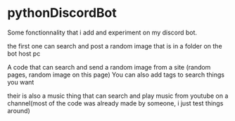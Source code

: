 # pythonDiscordBot
Some fonctionnality that i add and experiment on my discord bot.

the first one can search and post a random image that is in a folder on the bot host pc

A code that can search and send a random image from a site (random pages, random image on this page)
You can also add tags to search things you want

their is also a music thing that can search and play music from youtube on a channel(most of the code was already made by someone, i just test things around)
